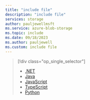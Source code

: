 ```yaml
---
title: "include file"
description: "include file"
services: storage
author: pauljewellmsft
ms.service: azure-blob-storage
ms.topic: include
ms.date: 09/18/2023
ms.author: pauljewell
ms.custom: include file
---
```


> [!div class="op_single_selector"]
>
> - [.NET](../../articles/storage/blobs/storage-blob-dotnet-get-started.md)
> - [Java](../../articles/storage/blobs/storage-blob-java-get-started.md)
> - [JavaScript](../../articles/storage/blobs/storage-blob-javascript-get-started.md)
> - [TypeScript](../../articles/storage/blobs/storage-blob-typescript-get-started.md)
> - [Python](../../articles/storage/blobs/storage-blob-python-get-started.md)